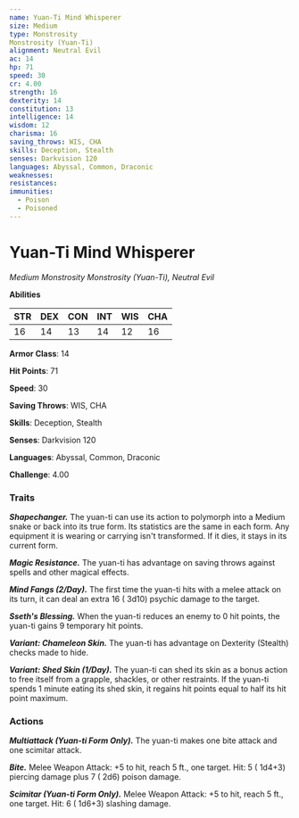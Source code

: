 ```yaml
---
name: Yuan-Ti Mind Whisperer
size: Medium
type: Monstrosity
Monstrosity (Yuan-Ti)
alignment: Neutral Evil
ac: 14
hp: 71
speed: 30
cr: 4.00
strength: 16
dexterity: 14
constitution: 13
intelligence: 14
wisdom: 12
charisma: 16
saving_throws: WIS, CHA
skills: Deception, Stealth
senses: Darkvision 120
languages: Abyssal, Common, Draconic
weaknesses:
resistances:
immunities:
  - Poison
  - Poisoned
---
```


# Yuan-Ti Mind Whisperer

*Medium Monstrosity
Monstrosity (Yuan-Ti), Neutral Evil*

**Abilities**

| STR | DEX | CON | INT | WIS | CHA |
| --- | --- | --- | --- | --- | --- |
| 16 | 14 | 13 | 14 | 12 | 16 |

**Armor Class**: 14

**Hit Points**: 71

**Speed**: 30

**Saving Throws**: WIS, CHA

**Skills**: Deception, Stealth

**Senses**: Darkvision 120

**Languages**: Abyssal, Common, Draconic

**Challenge**: 4.00


### Traits
***Shapechanger.*** The yuan-ti can use its action to polymorph into a Medium snake or back into its true form. Its statistics are the same in each form. Any equipment it is wearing or carrying isn't transformed. If it dies, it stays in its current form.

***Magic Resistance.*** The yuan-ti has advantage on saving throws against spells and other magical effects.

***Mind Fangs (2/Day).*** The first time the yuan-ti hits with a melee attack on its turn, it can deal an extra 16 ( 3d10) psychic damage to the target.

***Sseth's Blessing.*** When the yuan-ti reduces an enemy to 0 hit points, the yuan-ti gains 9 temporary hit points.

***Variant: Chameleon Skin.*** The yuan-ti has advantage on Dexterity (Stealth) checks made to hide.

***Variant: Shed Skin (1/Day).*** The yuan-ti can shed its skin as a bonus action to free itself from a grapple, shackles, or other restraints. If the yuan-ti spends 1 minute eating its shed skin, it regains hit points equal to half its hit point maximum.


### Actions
***Multiattack (Yuan-ti Form Only).*** The yuan-ti makes one bite attack and one scimitar attack.

***Bite.*** Melee Weapon Attack:  +5 to hit, reach 5 ft., one target. Hit: 5 ( 1d4+3) piercing damage plus 7 ( 2d6) poison damage.

***Scimitar (Yuan-ti Form Only).*** Melee Weapon Attack:  +5 to hit, reach 5 ft., one target. Hit: 6 ( 1d6+3) slashing damage.

